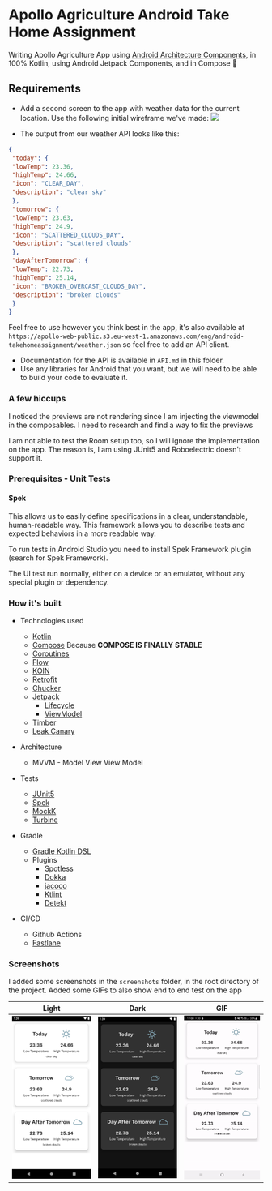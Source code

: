 Apollo Agriculture Android Take Home Assignment
==============

Writing Apollo Agriculture App using [Android Architecture Components](https://developer.android.com/topic/libraries/architecture/), in 100% Kotlin, using Android Jetpack Components, and in Compose :rocket:

Requirements
----
- Add a second screen to the app with weather data for the current location. Use the following initial wireframe we've made:
  ![](docs/prototype.png)
  
- The output from our weather API looks like this:
 ```json
{
  "today": {
  "lowTemp": 23.36,
  "highTemp": 24.66,
  "icon": "CLEAR_DAY",
  "description": "clear sky"
  },
  "tomorrow": {
  "lowTemp": 23.63,
  "highTemp": 24.9,
  "icon": "SCATTERED_CLOUDS_DAY",
  "description": "scattered clouds"
  },
  "dayAfterTomorrow": {
  "lowTemp": 22.73,
  "highTemp": 25.14,
  "icon": "BROKEN_OVERCAST_CLOUDS_DAY",
  "description": "broken clouds"
  }
}
 ```
Feel free to use however you think best in the app, it's also available at `https://apollo-web-public.s3.eu-west-1.amazonaws.com/eng/android-takehomeassignment/weather.json` so feel free to add an API client.
- Documentation for the API is available in `API.md` in this folder.
- Use any libraries for Android that you want, but we will need to be able to build your code to evaluate it.

### A few hiccups

I noticed the previews are not rendering since I am injecting the viewmodel in the composables. I need to research and find a way to fix the previews

I am not able to test the Room setup too, so I will ignore the implementation on the app. The reason is, I am using JUnit5 and Roboelectric doesn't support it.

### Prerequisites - Unit Tests

#### Spek

This allows us to easily define specifications in a clear, understandable, human-readable way. This framework allows you to describe tests and expected behaviors in a more readable way.

To run tests in Android Studio you need to install Spek Framework plugin (search for Spek Framework).

The UI test run normally, either on a device or an emulator, without any special plugin or dependency.


### How it's built

* Technologies used
    * [Kotlin](https://kotlinlang.org/)
    * [Compose](https://developer.android.com/jetpack/compose) Because **COMPOSE IS FINALLY STABLE**
    * [Coroutines](https://kotlinlang.org/docs/reference/coroutines-overview.html)
    * [Flow](https://kotlinlang.org/docs/reference/coroutines/flow.html)
    * [KOIN](https://insert-koin.io/)
    * [Retrofit](https://square.github.io/retrofit/)
    * [Chucker](https://github.com/ChuckerTeam/chucker)
    * [Jetpack](https://developer.android.com/jetpack)
        * [Lifecycle](https://developer.android.com/topic/libraries/architecture/lifecycle)
        * [ViewModel](https://developer.android.com/topic/libraries/architecture/viewmodel)
    * [Timber](https://github.com/JakeWharton/timber)
    * [Leak Canary](https://github.com/square/leakcanary)

* Architecture
    * MVVM - Model View View Model

* Tests
    * [JUnit5](https://junit.org/junit5/)
    * [Spek](https://www.spekframework.org/)
    * [MockK](https://github.com/mockk/mockk)
    * [Turbine](https://github.com/cashapp/turbine)

* Gradle
    * [Gradle Kotlin DSL](https://docs.gradle.org/current/userguide/kotlin_dsl.html)
    * Plugins
        * [Spotless](https://github.com/diffplug/spotless)
        * [Dokka](https://github.com/Kotlin/dokka)
        * [jacoco](https://github.com/jacoco/jacoco)
        * [Ktlint](https://github.com/JLLeitschuh/ktlint-gradle)
        * [Detekt](https://github.com/detekt/detekt)

* CI/CD
    * Github Actions
    * [Fastlane](https://fastlane.tools)


### Screenshots

I added some screenshots in the `screenshots` folder, in the root directory of the project. Added some GIFs to also show end to end test on the app

Light | Dark | GIF
--- | --- | ---
<img src="https://github.com/jumaallan/apollo-agriculture/blob/master/screenshots/weather_light.png" width="280"/> | <img src="https://github.com/jumaallan/apollo-agriculture/blob/master/screenshots/weather_dark.png" width="280"/> | <img src="https://github.com/jumaallan/apollo-agriculture/blob/master/screenshots/weather.gif" width="280"/>
